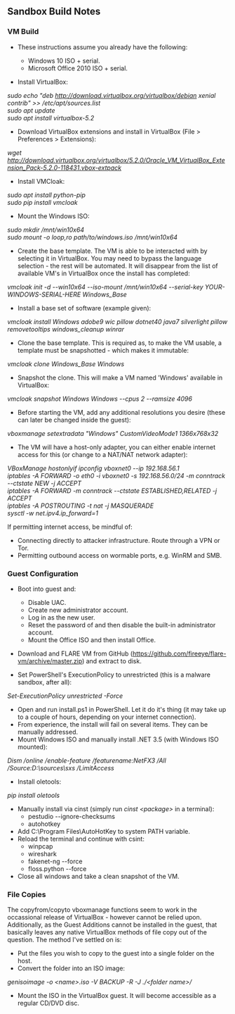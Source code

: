 ## Sandbox Build Notes ##

### VM Build ###
- These instructions assume you already have the following:
  - Windows 10 ISO + serial.
  - Microsoft Office 2010 ISO + serial.

- Install VirtualBox:  

*sudo echo "deb http://download.virtualbox.org/virtualbox/debian xenial contrib" >> /etc/apt/sources.list  
sudo apt update  
sudo apt install virtualbox-5.2*

- Download VirtualBox extensions and install in VirtualBox (File > Preferences > Extensions):

*wget http://download.virtualbox.org/virtualbox/5.2.0/Oracle_VM_VirtualBox_Extension_Pack-5.2.0-118431.vbox-extpack*

- Install VMCloak:

*sudo apt install python-pip  
sudo pip install vmcloak*

- Mount the Windows ISO:

*sudo mkdir /mnt/win10x64  
sudo mount -o loop,ro path/to/windows.iso /mnt/win10x64*

- Create the base template. The VM is able to be interacted with by selecting it in VirtualBox. You may need to bypass the language selection - the rest will be automated. It will disappear from the list of available VM's in VirtualBox once the install has completed:

*vmcloak init -d --win10x64 --iso-mount /mnt/win10x64 --serial-key YOUR-WINDOWS-SERIAL-HERE Windows_Base*

- Install a base set of software (example given):  

*vmcloak install Windows adobe9 wic pillow dotnet40 java7 silverlight pillow removetooltips windows_cleanup winrar*

- Clone the base template. This is required as, to make the VM usable, a template must be snapshotted - which makes it immutable:

*vmcloak clone Windows_Base Windows*

- Snapshot the clone. This will make a VM named 'Windows' available in VirtualBox:

*vmcloak snapshot Windows Windows --cpus 2 --ramsize 4096*

- Before starting the VM, add any additional resolutions you desire (these can later be changed inside the guest):

*vboxmanage setextradata "Windows" CustomVideoMode1 1366x768x32*

- The VM will have a host-only adapter, you can either enable internet access for this (or change to a NAT/NAT network adapter):

*VBoxManage hostonlyif ipconfig vboxnet0 --ip 192.168.56.1  
iptables -A FORWARD -o eth0 -i vboxnet0 -s 192.168.56.0/24 -m conntrack --ctstate NEW -j ACCEPT  
iptables -A FORWARD -m conntrack --ctstate ESTABLISHED,RELATED -j ACCEPT  
iptables -A POSTROUTING -t nat -j MASQUERADE  
sysctl -w net.ipv4.ip_forward=1*  

If permitting internet access, be mindful of:
- Connecting directly to attacker infrastructure. Route through a VPN or Tor.  
- Permitting outbound access on wormable ports, e.g. WinRM and SMB.

### Guest Configuration ###

- Boot into guest and:
   - Disable UAC.  
  - Create new administrator account.  
  - Log in as the new user.  
  - Reset the password of and then disable the built-in administrator account.  
  - Mount the Office ISO and then install Office.

- Download and FLARE VM from GitHub (https://github.com/fireeye/flare-vm/archive/master.zip) and extract to disk.
- Set PowerShell's ExecutionPolicy to unrestricted (this is a malware sandbox, after all):

*Set-ExecutionPolicy unrestricted -Force*

- Open and run install.ps1 in PowerShell. Let it do it's thing (it may take up to a couple of hours, depending on your internet connection).
- From experience, the install will fail on several items. They can be manually addressed.
- Mount Windows ISO and manually install .NET 3.5 (with Windows ISO mounted):

*Dism /online /enable-feature /featurename:NetFX3 /All /Source:D:\sources\sxs /LimitAccess*

- Install oletools:

*pip install oletools*

- Manually install via cinst (simply run *cinst \<package\>* in a terminal):
  - pestudio --ignore-checksums
  - autohotkey
- Add C:\Program Files\AutoHotKey to system PATH variable.
- Reload the terminal and continue with csint:
  - winpcap
  - wireshark
  - fakenet-ng --force
  - floss.python --force
- Close all windows and take a clean snapshot of the VM.

### File Copies ###

The copyfrom/copyto vboxmanage functions seem to work in the occassional release of VirtualBox - however cannot be relied upon. Additionally, as the Guest Additions cannot be installed in the guest, that basically leaves any native VirtualBox methods of file copy out of the question. The method I've settled on is:

- Put the files you wish to copy to the guest into a single folder on the host.  
- Convert the folder into an ISO image:

*genisoimage -o \<name\>.iso -V BACKUP -R -J ./\<folder name\>/*

- Mount the ISO in the VirtualBox guest. It will become accessible as a regular CD/DVD disc.
